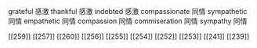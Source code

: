 




grateful 感激
thankful 感激
indebted 感激
compassionate 同情
sympathetic 同情
empathetic 同情
compassion 同情
commiseration 同情
sympathy 同情

[[259]]
[[257]]
[[260]]
[[256]]
[[255]]
[[254]]
[[252]]
[[253]]
[[241]]
[[239]]